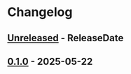 # Changelog

<!-- next-header -->

## [Unreleased] - ReleaseDate

## [0.1.0] - 2025-05-22

<!-- next-url -->

[unreleased]: https://github.com/mrvillage/ieu/compare/v0.1.0...HEAD

[0.1.0]: https://github.com/mrvillage/ieu/compare/v0.0.0...v0.1.0
